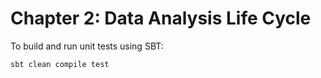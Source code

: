 Chapter 2: Data Analysis Life Cycle
===================================
To build and run unit tests using SBT:

`sbt clean compile test`
